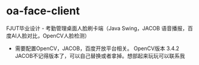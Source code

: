 # oa-face-client
FJUT毕业设计 - 考勤管理桌面人脸刷卡端（Java Swing，JACOB 语音播报，百度AI人脸对比，OpenCV人脸检测）
- 需要配置OpenCV，JACOB，百度开放平台相关。
OpenCV版本 3.4.2
JACOB不记得版本了，可以自己替换或者拿掉。想部起来玩玩可以联系我
